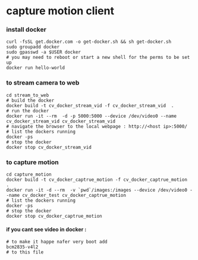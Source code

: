 # capture motion client



### install docker
```
curl -fsSL get.docker.com -o get-docker.sh && sh get-docker.sh
sudo groupadd docker
sudo gpasswd -a $USER docker
# you may need to reboot or start a new shell for the perms to be set up
docker run hello-world
```

### to stream camera to web
```
cd stream_to_web
# build the docker
docker build -t cv_docker_stream_vid -f cv_docker_stream_vid  .
# run the docker
docker run -it --rm  -d -p 5000:5000 --device /dev/video0 --name cv_docker_stream_vid cv_docker_stream_vid
# navigate the browser to the local webpage : http://<host ip>:5000/
# list the dockers running
docker -ps
# stop the docker
docker stop cv_docker_stream_vid
```

### to capture motion
```
cd capture_motion
docker build -t cv_docker_captrue_motion -f cv_docker_captrue_motion  .
docker run -it -d --rm  -v `pwd`/images:/images --device /dev/video0 --name cv_docker_test cv_docker_captrue_motion
# list the dockers running
docker -ps
# stop the docker
docker stop cv_docker_captrue_motion
```

#### if you cant see video in docker :
```sudo modprobe bcm2835-v4l2 
# to make it happe nafer very boot add 
bcm2835-v4l2
# to this file
```